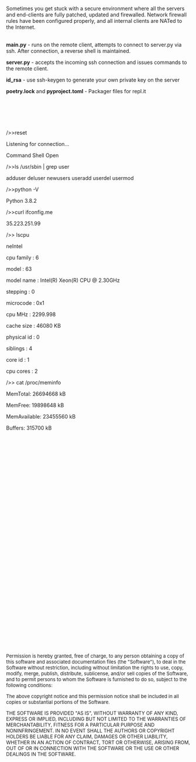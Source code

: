 Sometimes you get stuck with a secure environment where all the servers and end-clients are fully patched, updated and firewalled. Network firewall rules have been configured properly, and all internal clients are NATed to the Internet.
<br>
<br>

<b>main.py</b> - runs on the remote client, attempts to connect to server.py via ssh. After connection, a reverse shell is maintained.

<b>server.py</b> - accepts the incoming ssh connection and issues commands to the remote client.

<b>id_rsa</b> - use ssh-keygen to generate your own private key on the server

<b>poetry.lock</b> and <b>pyproject.toml</b> - Packager files for repl.it

<br>
<br>
<br>
<br>

/>>reset

Listening for connection...

Command Shell Open



/>>ls /usr/sbin | grep user

adduser
deluser
newusers
useradd
userdel
usermod

/>>python -V

Python 3.8.2

/>>curl ifconfig.me

35.223.251.99

/>> lscpu

neIntel

cpu family	: 6

model		: 63

model name	: Intel(R) Xeon(R) CPU @ 2.30GHz

stepping	: 0

microcode	: 0x1

cpu MHz		: 2299.998

cache size	: 46080 KB

physical id	: 0

siblings	: 4

core id		: 1

cpu cores	: 2

/>> cat /proc/meminfo

MemTotal:       26694668 kB

MemFree:        19898648 kB

MemAvailable:   23455560 kB

Buffers:          315700 kB


<br>
<br>
<br>
<br>
<br>
<br>
<br>
<br>
<br>
<br>
<br>
<br>
<br>
<br>
<br>
<br>
<br>
<br>
<br>
<br>
<br>
<br>
<br>
<br>
<br>
<br>
<br>
<br>
<br>
<br>
<br>
<br>
<br>
<br>


<font size="-1">Permission is hereby granted, free of charge, to any person obtaining a copy of this software and associated documentation files (the "Software"), to deal in the Software without restriction, including without limitation the rights to use, copy, modify, merge, publish, distribute, sublicense, and/or sell copies of the Software, and to permit persons to whom the Software is furnished to do so, subject to the following conditions:

The above copyright notice and this permission notice shall be included in all copies or substantial portions of the Software.

THE SOFTWARE IS PROVIDED "AS IS", WITHOUT WARRANTY OF ANY KIND, EXPRESS OR IMPLIED, INCLUDING BUT NOT LIMITED TO THE WARRANTIES OF MERCHANTABILITY, FITNESS FOR A PARTICULAR PURPOSE AND NONINFRINGEMENT. IN NO EVENT SHALL THE AUTHORS OR COPYRIGHT HOLDERS BE LIABLE FOR ANY CLAIM, DAMAGES OR OTHER LIABILITY, WHETHER IN AN ACTION OF CONTRACT, TORT OR OTHERWISE, ARISING FROM, OUT OF OR IN CONNECTION WITH THE SOFTWARE OR THE USE OR OTHER DEALINGS IN THE SOFTWARE.</font>
